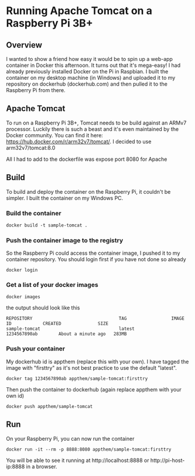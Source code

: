 # Running Apache Tomcat on a Raspberry Pi 3B+

## Overview
I wanted to show a friend how easy it would be to spin up a web-app container in Docker this afternoon. It turns out that it's mega-easy!  I had already previously installed Docker on the Pi in Raspbian.  I built the container on my desktop machine (in Windows) and uploaded it to my repository on dockerhub (dockerhub.com) and then pulled it to the Raspberry Pi from there.

## Apache Tomcat
To run on a Raspberry Pi 3B+, Tomcat needs to be build against an ARMv7 processor. Luckily there is such a beast and it's even maintained by the Docker community. You can find it here: https://hub.docker.com/r/arm32v7/tomcat/. I decided to use arm32v7/tomcat:8.0

All I had to add to the dockerfile was expose port 8080 for Apache

## Build
To build and deploy the container on the Raspberry Pi, it couldn't be simpler.  I built the container on my Windows PC.
### Build the container
```dockerfile
docker build -t sample-tomcat .
```
### Push the container image to the registry
So the Raspberry Pi could access the container image, I pushed it to my container repository.  You should login first if you have not done so already
```
docker login
```
### Get a list of your docker images
```
docker images
```
the output should look like this
```
REPOSITORY                                 TAG                 IMAGE ID            CREATED              SIZE
sample-tomcat                              latest              1234567890ab        About a minute ago   283MB
```
### Push your container
My dockerhub id is appthem (replace this with your own). I have tagged the image with "firsttry" as it's not best practice to use the default "latest".
```
docker tag 1234567890ab appthem/sample-tomcat:firsttry
```
Then push the container to dockerhub (again replace appthem with your own id)
```
docker push appthem/sample-tomcat
```

## Run
On your Raspberry Pi, you can now run the container
```
docker run -it --rm -p 8888:8080 appthem/sample-tomcat:firsttry
```

You will be able to see it running at http://localhost:8888 or http://pi-host-ip:8888 in a browser.
